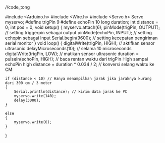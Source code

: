 //code_tong

#include <Arduino.h>
#include <Wire.h>
#include <Servo.h>
Servo myservo;
#define trigPin 9
#define echoPin 10
long duration;
int distance = 0;
int pos = 0;
void setup()
{
    myservo.attach(6);
    pinMode(trigPin, OUTPUT); // setting triggerpin sebagai output
    pinMode(echoPin, INPUT);  // setting echopin sebagai Input
    Serial.begin(9600);    // setting kecepatan pengiriman serial monitor
}
void loop()
{
    digitalWrite(trigPin, HIGH);       // aktifkan sensor ultrasonic
    delayMicroseconds(10);             // selama 10 microseconds
    digitalWrite(trigPin, LOW);        // matikan sensor ultrasonic
    duration = pulseIn(echoPin, HIGH); // baca rentan waktu dari trigPin High sampai echoPin high
    distance = duration * 0.034 / 2;   // konversi selang waktu ke CM

    if (distance < 10) // Hanya menampilkan jarak jika jaraknya kurang dari 300 cm / 3 meter
    {
        Serial.println(distance); // kirim data jarak ke PC
        myservo.write(140);
        delay(3000);
    }

    else
    {
        myservo.write(0);
    }
}

